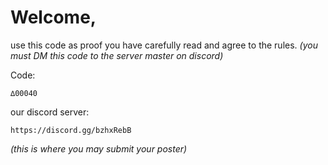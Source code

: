 

# Welcome,


use this code as proof you have carefully read and agree to the rules. _(you must DM this code to the server master on discord)_




Code: 
```
∆00040
```



our discord server:
```
https://discord.gg/bzhxRebB
```
_(this is where you may submit your poster)_

